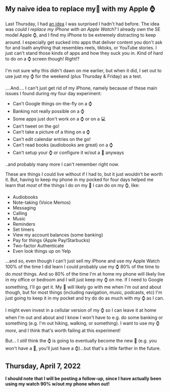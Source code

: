 ## My naive idea to replace my📱 with my Apple ⌚️

Last Thursday, I had [an idea](https://twitter.com/aubreypwd/status/1476226463003131904?s=20) I was surprised I hadn't had before. The idea was _could I replace my iPhone with an Apple Watch?_ I already own the SE model Apple ⌚️, and I find my iPhone to be extremely distracting to keep around. I especially get sucked into apps that deliver content you don't ask for and loath anything that resembles reels, tiktoks, or YouTube stories. I just can't stand those kinds of apps and how they suck you in. Kind of hard to do on a ⌚️ screen though! Right!?

I'm not sure why this didn't dawn on me earlier, but when it did, I set out to use just my ⌚️ for the weekend (plus Thursday & Friday) as a test. 

....And.... I can't just get rid of my iPhone, namely because of these main issues I found during my four day experiment:

- Can't Google things on-the-fly on a ⌚️ 
- Banking not really possible on a ⌚️ 
- Some apps just don't work on a ⌚️ or on a 💻
- Can't tweet on the go!
- Can't take a picture of a thing on a ⌚️ 
- Can't edit calendar entries on the go!
- Can't read books (audiobooks are great) on a ⌚️ 
- Can't setup your ⌚️ or configure it w/out a 📱 anyways

..and probably many more I can't remember right now.

These are things I could live without if I had to, but it just wouldn't be worth it. But, having to keep my phone in my pocked for four days helped me learn that _most_ of the things I do on my 📱 I can do on my :watch:, like:

- Audiobooks
- Note-taking (Voice Memos)
- Messaging
- Calling
- Music
- Reminders
- Set timers
- View my account balances (some banking)
- Pay for things (Apple Pay/Starbucks)
- Two-factor Authenticate
- Even look things up on Yelp

...and so, even though I can't just sell my iPhone and use my Apple Watch 100% of the time I did learn I could probably use my ⌚️ 80% of the time to do _most_ things. And so 80% of the time I'm at home my phone will likely live in my office or bedroom and I will just keep my ⌚️ on me. If I need to Google something, I'll go get it. My 📱 will likely go with me when I'm out and about though, but for most things (including navigation, music, podcasts, etc) I'm just going to keep it in my pocket and try do do as much with my ⌚️ as I can.

I might even invest in a cellular version of my ⌚️ so I can leave it at home when I'm out and about and I know I won't have to e.g. do some banking or something (e.g. I'm out hiking, walking, or something). I want to use my ⌚️ _more_, and I think that's worth failing at this experiment!

But... I _still_ think the ⌚️ is going to eventually become the new 📱 (e.g. you won't have a 📱, you'll just have a ⌚️)...but that's a little farther in the future.

## Thursday, April 7, 2022

**I should note that I will be posting a follow-up, since I have actually been using my watch 90% w/out my phone when out!**
